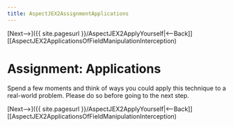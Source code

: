 ```yaml
---
title: AspectJEX2AssignmentApplications
---
```

[Next-->]({{ site.pagesurl }}/AspectJEX2ApplyYourself|<--Back]] [[AspectJEX2ApplicationsOfFieldManipulationInterception)

# Assignment: Applications
Spend a few moments and think of ways you could apply this technique to a real-world problem. Please do so before going to the next step.

[Next-->]({{ site.pagesurl }}/AspectJEX2ApplyYourself|<--Back]] [[AspectJEX2ApplicationsOfFieldManipulationInterception)